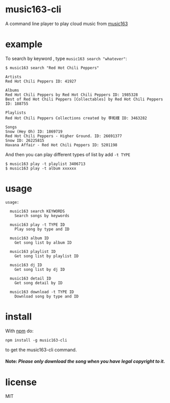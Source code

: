music163-cli
========

A command line player to play cloud music from [music163](http://music.163.com/)

# example

To search by keyword , type `music163 search "whatever"`:

```
$ music163 search "Red Hot Chili Peppers"

Artists
Red Hot Chili Peppers ID: 41927

Albums
Red Hot Chili Peppers by Red Hot Chili Peppers ID: 1985328
Best of Red Hot Chili Peppers [Collectables] by Red Hot Chili Peppers ID: 188755

Playlists
Red Hot Chili Peppers Collections created by 李和樸 ID: 3463282

Songs
Snow (Hey Oh) ID: 1869719
Red Hot Chili Peppers - Higher Ground. ID: 26691377
Snow ID: 26225815
Havana Affair - Red Hot Chili Peppers ID: 5201198
```

And then you can play different types of list by add `-t TYPE`

```
$ music163 play -t playlist 3406713
$ music163 play -t album xxxxxx
```

# usage

```
usage:

  music163 search KEYWORDS
    Search songs by keywords

  music163 play -t TYPE ID
    Play song by type and ID

  music163 album ID
    Get song list by album ID

  music163 playlist ID
    Get song list by playlist ID

  music163 dj ID
    Get song list by dj ID

  music163 detail ID
    Get song detail by ID

  music163 download -t TYPE ID
    Download song by type and ID

```

# install

With [npm](https://npmjs.org) do:

```
npm install -g music163-cli
```

to get the music163-cli command.

#### Note: <i>Please only download the song when you have legal copyright to it.</i>

# license

MIT

